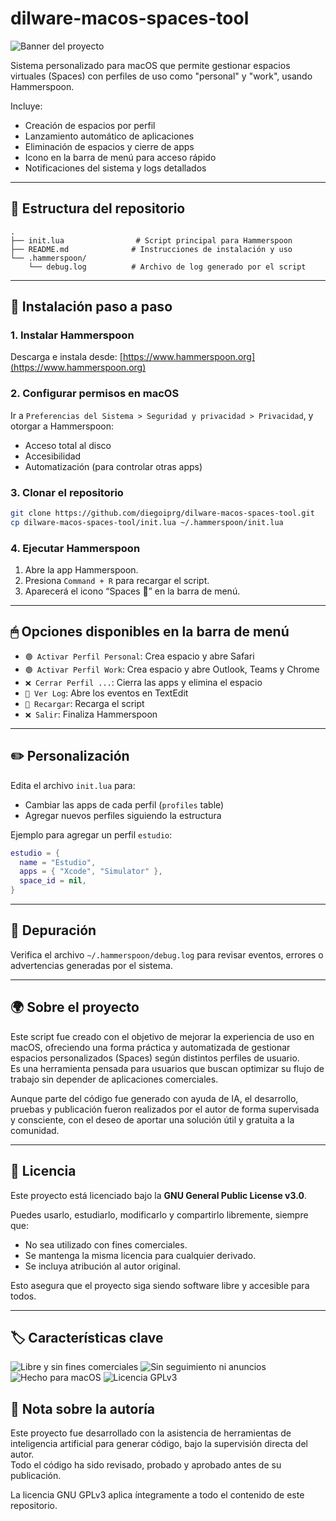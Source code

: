 # dilware-macos-spaces-tool

![Banner del proyecto](https://img.shields.io/badge/Hammerspoon%20Space%20Manager-%F0%9F%8C%90%20macOS%20automation-blueviolet?style=for-the-badge)

Sistema personalizado para macOS que permite gestionar espacios virtuales (Spaces) con perfiles de uso como "personal" y "work", usando Hammerspoon.

Incluye:

- Creación de espacios por perfil
- Lanzamiento automático de aplicaciones
- Eliminación de espacios y cierre de apps
- Icono en la barra de menú para acceso rápido
- Notificaciones del sistema y logs detallados

---

## 📁 Estructura del repositorio

```
.
├── init.lua                # Script principal para Hammerspoon
├── README.md              # Instrucciones de instalación y uso
└── .hammerspoon/
    └── debug.log          # Archivo de log generado por el script
```

---

## 🚀 Instalación paso a paso

### 1. Instalar Hammerspoon

Descarga e instala desde: [https://www.hammerspoon.org](https://www.hammerspoon.org)

### 2. Configurar permisos en macOS

Ir a `Preferencias del Sistema > Seguridad y privacidad > Privacidad`, y otorgar a Hammerspoon:

- Acceso total al disco
- Accesibilidad
- Automatización (para controlar otras apps)

### 3. Clonar el repositorio

```bash
git clone https://github.com/diegoiprg/dilware-macos-spaces-tool.git
cp dilware-macos-spaces-tool/init.lua ~/.hammerspoon/init.lua
```

### 4. Ejecutar Hammerspoon

1. Abre la app Hammerspoon.
2. Presiona `Command + R` para recargar el script.
3. Aparecerá el icono “Spaces 🧭” en la barra de menú.

---

## 🖱 Opciones disponibles en la barra de menú

- `🟢 Activar Perfil Personal`: Crea espacio y abre Safari
- `🟢 Activar Perfil Work`: Crea espacio y abre Outlook, Teams y Chrome
- `❌ Cerrar Perfil ...`: Cierra las apps y elimina el espacio
- `📝 Ver Log`: Abre los eventos en TextEdit
- `🔄 Recargar`: Recarga el script
- `❌ Salir`: Finaliza Hammerspoon

---

## ✏️ Personalización

Edita el archivo `init.lua` para:

- Cambiar las apps de cada perfil (`profiles` table)
- Agregar nuevos perfiles siguiendo la estructura

Ejemplo para agregar un perfil `estudio`:

```lua
estudio = {
  name = "Estudio",
  apps = { "Xcode", "Simulator" },
  space_id = nil,
}
```

---

## 🐞 Depuración

Verifica el archivo `~/.hammerspoon/debug.log` para revisar eventos, errores o advertencias generadas por el sistema.

---

## 🌍 Sobre el proyecto

Este script fue creado con el objetivo de mejorar la experiencia de uso en macOS, ofreciendo una forma práctica y automatizada de gestionar espacios personalizados (Spaces) según distintos perfiles de usuario.  
Es una herramienta pensada para usuarios que buscan optimizar su flujo de trabajo sin depender de aplicaciones comerciales.

Aunque parte del código fue generado con ayuda de IA, el desarrollo, pruebas y publicación fueron realizados por el autor de forma supervisada y consciente, con el deseo de aportar una solución útil y gratuita a la comunidad.

---

## 📄 Licencia

Este proyecto está licenciado bajo la **GNU General Public License v3.0**.

Puedes usarlo, estudiarlo, modificarlo y compartirlo libremente, siempre que:

- No sea utilizado con fines comerciales.
- Se mantenga la misma licencia para cualquier derivado.
- Se incluya atribución al autor original.

Esto asegura que el proyecto siga siendo software libre y accesible para todos.

---

## 🏷️ Características clave

![Libre y sin fines comerciales](https://img.shields.io/badge/uso-no%20comercial-blue.svg)
![Sin seguimiento ni anuncios](https://img.shields.io/badge/sin%20tracking%20ni%20ads-✅-brightgreen.svg)
![Hecho para macOS](https://img.shields.io/badge/plataforma-macOS-lightgrey.svg)
![Licencia GPLv3](https://img.shields.io/badge/licencia-GPLv3-important.svg)

## 🤖 Nota sobre la autoría

Este proyecto fue desarrollado con la asistencia de herramientas de inteligencia artificial para generar código, bajo la supervisión directa del autor.  
Todo el código ha sido revisado, probado y aprobado antes de su publicación.

La licencia GNU GPLv3 aplica íntegramente a todo el contenido de este repositorio.
